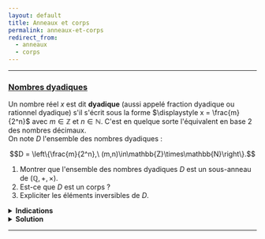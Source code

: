 ```yaml
---
layout: default
title: Anneaux et corps
permalink: anneaux-et-corps
redirect_from:
  - anneaux
  - corps
---
```


---

<h3 id="nombres-dyadiques">
  <a href="#nombres-dyadiques" class="header">
  Nombres dyadiques</a>
</h3>

Un nombre réel $x$ est dit **dyadique** (aussi appelé fraction dyadique ou rationnel dyadique) s'il s'écrit sous la forme $\displaystyle x = \frac{m}{2^n}$ avec $m\in\mathbb{Z}$ et $n\in\mathbb{N}$. C'est en quelque sorte l'équivalent en base 2 des nombres décimaux.<br>
On note $D$ l'ensemble des nombres dyadiques :

$$D = \left\{\frac{m}{2^n},\ (m,n)\in\mathbb{Z}\times\mathbb{N}\right\}.$$

1. Montrer que l'ensemble des nombres dyadiques $D$ est un sous-anneau de $(\mathbb{Q},+,\times)$.
2. Est-ce que $D$ est un corps ?
3. Expliciter les éléments inversibles de $D$.

<details>
  <summary><b>Indications</b></summary>
  <details>
    <summary><u>1. Anneau</u></summary>
      Pour montrer qu'une partie $B$ d'un anneau $(A,+,\times)$ est un sous-anneau, il suffit de montrer ce qui suit :
      $$1\in B, \quad \forall a,b\in B,\ a+b, -a,\ a\times b\in B.$$
  </details>
  <details>
    <summary><u>2. Corps ?</u></summary>
      Trouver un élément de $D$ qui n'a pas d'inverse dans $D$.
  </details>
  <details>
    <summary><u>3. Inversibles</u></summary>
      Un élément $x\in D$ est inversible lorsqu'il existe $y\in D$ tel que $x\times y = 1$.<br>
      Écrire $\displaystyle x=\frac{m}{2^n}$ et $\displaystyle y=\frac{m'}{2^{n'}}$ et résoudre l'équation $x\times y = 1$.
  </details>
</details>

<details>
  <summary><b>Solution</b></summary>
  <ol>
    <li>
      <u>Anneau :</u><br>
      Soit $x = \displaystyle \frac{m}{2^n}$ et $y = \displaystyle \frac{m'}{2^{n'}}$ deux nombres dyadiques. On a :
      <ul>
        <li>$1 = \displaystyle \frac{1}{2^0}\in D$.</li>
        <li>$\displaystyle x+y = \frac{m}{2^n} + \frac{m'}{2^{n'}} = \frac{m2^{n'} + m'2^n}{2^{n+n'}}\in D$.</li>
        <li>$\displaystyle -x = \frac{-m}{2^n}\in D$.</li>
        <li>$\displaystyle x\times y = \frac{m}{2^n}\times \frac{m'}{2^{n'}} = \frac{mm'}{2^{n+n'}}\in D$.</li>
      </ul>
      Donc $D$ est un sous-anneau de $(\mathbb{Q},+,\times)$.
    </li>
    <li>
      <u>Corps ?</u><br>
      L'élément $\displaystyle x = 3 = \frac{3}{2^0}$ est un nombre dyadique, mais il n'a pas d'inverse dans $D$ car $\displaystyle \frac{1}{3}\notin D$.<br>
      Donc $D$ n'est pas un corps.
    </li>
    <li>
      <u>Inversibles :</u><br>
      Un élément $x = \displaystyle \frac{m}{2^n}\in D$ est inversible dans $D$ lorsqu'il existe $y = \displaystyle \frac{m'}{2^{n'}}\in D$ tel que $x\times y = 1$.<br>
      On a alors $\displaystyle \frac{m}{2^n}\times \frac{m'}{2^{n'}} = \displaystyle \frac{mm'}{2^{n+n'}} = 1$, i.e. $mm' = 2^{n+n'}$.<br>
      Donc $m$ divise $2^{n+n'}$. Or, les diviseurs de $2^{n+n'}$ sont de la forme $\pm 2^k$ avec $0\leq k\leq n+n'$.<br>
      On a alors $m = \pm 2^k$ et donc $x = \pm 2^{k-n}$, i.e. $x$ est au signe près une puissance de 2 ou une inverse d'une puissance de 2.<br>
      La réciproque est immédiate : si $x = \pm 2^k$ avec $k\in\mathbb{Z}$, alors $x$ est inversible dans $D$, d'inverse $\displaystyle \pm 2^{-k}\in D$.<br><br>
      Ainsi, l'ensemble des éléments inversibles de $D$ est :
      $$U(D) = \left\{\pm 2^k,\ k\in\mathbb{Z}\right\}.$$
    </li>
  </ol>
</details>

---
